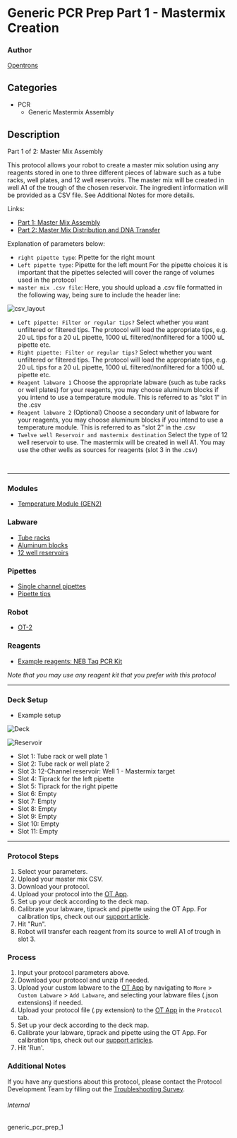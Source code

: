 # Generic PCR Prep Part 1 - Mastermix Creation

### Author
[Opentrons](https://opentrons.com/)

## Categories
* PCR
    * Generic Mastermix Assembly

## Description
Part 1 of 2: Master Mix Assembly

This protocol allows your robot to create a master mix solution using any reagents stored in one to three different pieces of labware such as a tube racks, well plates, and 12 well reservoirs. The master mix will be created in well A1 of the trough of the chosen reservoir. The ingredient information will be provided as a CSV file. See Additional Notes for more details.

Links:
* [Part 1: Master Mix Assembly](./generic_pcr_prep_1)
* [Part 2: Master Mix Distribution and DNA Transfer](./generic_pcr_prep_2)


Explanation of parameters below:
* `right pipette type`: Pipette for the right mount
* `Left pipette type`: Pipette for the left mount
For the pipette choices it is important that the pipettes selected will cover the range of volumes used in the protocol
* `master mix .csv file`: Here, you should upload a .csv file formatted in the following way, being sure to include the header line:

![csv_layout](https://s3.amazonaws.com/opentrons-protocol-library-website/custom-README-images/1473-acies-bio/CSV.png)
* `Left pipette: Filter or regular tips?` Select whether you want unfiltered or filtered tips. The protocol will load the appropriate tips, e.g. 20 uL tips for a 20 uL pipette, 1000 uL filtered/nonfiltered for a 1000 uL pipette etc.
* `Right pipette: Filter or regular tips?` Select whether you want unfiltered or filtered tips. The protocol will load the appropriate tips, e.g. 20 uL tips for a 20 uL pipette, 1000 uL filtered/nonfiltered for a 1000 uL pipette etc.
* `Reagent labware 1` Choose the appropriate labware (such as tube racks or well plates) for your reagents, you may choose aluminum blocks if you intend to use a temperature module. This is referred to as "slot 1" in the .csv
* `Reagent labware 2` (Optional) Choose a secondary unit of labware for your reagents, you may choose aluminum blocks if you intend to use a temperature module. This is referred to as "slot 2" in the .csv
* `Twelve well Reservoir and mastermix destination` Select the type of 12 well reservoir to use. The mastermix will be created in well A1. You may use the other wells as sources for reagents (slot 3 in the .csv)
</br>

---

### Modules
* [Temperature Module (GEN2)](https://shop.opentrons.com/collections/hardware-modules/products/tempdeck)

### Labware
* [Tube racks](https://labware.opentrons.com/?category=tubeRack)
* [Aluminum blocks](https://labware.opentrons.com/?category=aluminumBlock)
* [12 well reservoirs](https://labware.opentrons.com/?category=reservoir)

### Pipettes
* [Single channel pipettes](https://shop.opentrons.com/single-channel-electronic-pipette-p20/)
* [Pipette tips](https://shop.opentrons.com/universal-filter-tips/)

### Robot
* [OT-2](https://opentrons.com/ot-2)

### Reagents
* [Example reagents: NEB Taq PCR Kit](https://www.neb.com/products/e5000-taq-pcr-kit#Product%20Information)

*Note that you may use any reagent kit that you prefer with this protocol*

---

### Deck Setup
* Example setup

![Deck](https://s3.amazonaws.com/opentrons-protocol-library-website/custom-README-images/generic_pcr_prep_1/example_deck.jpg)

![Reservoir](https://s3.amazonaws.com/opentrons-protocol-library-website/custom-README-images/generic_pcr_prep_1/reservoir.jpg)


* Slot 1: Tube rack or well plate 1
* Slot 2: Tube rack or well plate 2
* Slot 3: 12-Channel reservoir: Well 1 - Mastermix target
* Slot 4: Tiprack for the left pipette
* Slot 5: Tiprack for the right pipette
* Slot 6: Empty
* Slot 7: Empty
* Slot 8: Empty
* Slot 9: Empty
* Slot 10: Empty
* Slot 11: Empty

---

### Protocol Steps
1. Select your parameters.
2. Upload your master mix CSV.
3. Download your protocol.
4. Upload your protocol into the [OT App](https://opentrons.com/ot-app).
5. Set up your deck according to the deck map.
6. Calibrate your labware, tiprack and pipette using the OT App. For calibration tips, check out our [support article](https://support.opentrons.com/ot-2/getting-started-software-setup/deck-calibration).
7. Hit "Run".
8. Robot will transfer each reagent from its source to well A1 of trough in slot 3.

### Process
1. Input your protocol parameters above.
2. Download your protocol and unzip if needed.
3. Upload your custom labware to the [OT App](https://opentrons.com/ot-app) by navigating to `More` > `Custom Labware` > `Add Labware`, and selecting your labware files (.json extensions) if needed.
4. Upload your protocol file (.py extension) to the [OT App](https://opentrons.com/ot-app) in the `Protocol` tab.
5. Set up your deck according to the deck map.
6. Calibrate your labware, tiprack and pipette using the OT App. For calibration tips, check out our [support articles](https://support.opentrons.com/en/collections/1559720-guide-for-getting-started-with-the-ot-2).
7. Hit 'Run'.

### Additional Notes
If you have any questions about this protocol, please contact the Protocol Development Team by filling out the [Troubleshooting Survey](https://protocol-troubleshooting.paperform.co/).

###### Internal
generic_pcr_prep_1
